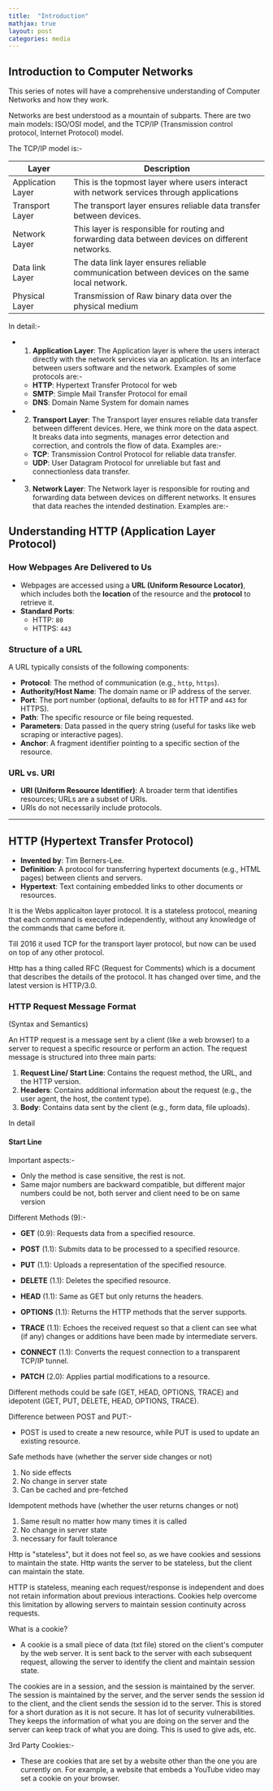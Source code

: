 ```yaml
---
title:  "Introduction"
mathjax: true
layout: post
categories: media
---
```


## Introduction to Computer Networks

This series of notes will have a comprehensive understanding of Computer Networks and how they work.

Networks are best understood as a mountain of subparts. There are two main models: ISO/OSI model, and the TCP/IP (Transmission control protocol, Internet Protocol) model.

The TCP/IP model is:-

| Layer | Description |
| --- | --- |
| Application Layer | This is the topmost layer where users interact with network services through applications |
| Transport Layer | The transport layer ensures reliable data transfer between devices. |
| Network Layer| This layer is responsible for routing and forwarding data between devices on different networks. |
| Data link Layer| The data link layer ensures reliable communication between devices on the same local network. |
| Physical Layer| Transmission of Raw binary data over the physical medium |

In detail:-

- 1. **Application Layer**: The Application layer is where the users interact directly with the network services via an application. Its an interface between users software and the network. Examples of some protocols are:-
  - **HTTP**: Hypertext Transfer Protocol for web
  - **SMTP**: Simple Mail Transfer Protocol for email
  - **DNS**: Domain Name System for domain names

- 2. **Transport Layer**: The Transport layer ensures reliable data transfer between different devices. Here, we think more on the data aspect. It breaks data into segments, manages error detection and correction, and controls the flow of data. Examples are:-
  - **TCP**: Transmission Control Protocol for reliable data transfer.
  - **UDP**: User Datagram Protocol for unreliable but fast and connectionless data transfer.

- 3. **Network Layer**: The Network layer is responsible for routing and forwarding data between devices on different networks. It ensures that data reaches the intended destination. Examples are:-

## Understanding HTTP (Application Layer Protocol)

### How Webpages Are Delivered to Us
- Webpages are accessed using a **URL (Uniform Resource Locator)**, which includes both the **location** of the resource and the **protocol** to retrieve it.
- **Standard Ports**:
  - HTTP: `80`
  - HTTPS: `443`

### Structure of a URL
A URL typically consists of the following components:
- **Protocol**: The method of communication (e.g., `http`, `https`).
- **Authority/Host Name**: The domain name or IP address of the server.
- **Port**: The port number (optional, defaults to `80` for HTTP and `443` for HTTPS).
- **Path**: The specific resource or file being requested.
- **Parameters**: Data passed in the query string (useful for tasks like web scraping or interactive pages).
- **Anchor**: A fragment identifier pointing to a specific section of the resource.


### URL vs. URI
- **URI (Uniform Resource Identifier)**: A broader term that identifies resources; URLs are a subset of URIs.
- URIs do not necessarily include protocols.

---

## HTTP (Hypertext Transfer Protocol)
- **Invented by**: Tim Berners-Lee.
- **Definition**: A protocol for transferring hypertext documents (e.g., HTML pages) between clients and servers.
- **Hypertext**: Text containing embedded links to other documents or resources.

It is the Webs applicaiton layer protocol. It is a stateless protocol, meaning that each command is executed independently, without any knowledge of the commands that came before it.

Till 2016 it used TCP for the transport layer protocol, but now can be used on top of any other protocol.

Http has a thing called RFC (Request for Comments) which is a document that describes the details of the protocol. It has changed over time, and the latest version is HTTP/3.0.

### HTTP Request Message Format
(Syntax and Semantics)

An HTTP request is a message sent by a client (like a web browser) to a server to request a specific resource or perform an action. The request message is structured into three main parts:

1. **Request Line/ Start Line**: Contains the request method, the URL, and the HTTP version.
2. **Headers**: Contains additional information about the request (e.g., the user agent, the host, the content type).
3. **Body**: Contains data sent by the client (e.g., form data, file uploads).

In detail
#### Start Line


Important aspects:-
- Only the method is case sensitive, the rest is not.
- Same major numbers are backward compatible, but different major numbers could be not, both server and client need to be on same version

Different Methods (9):-
- **GET** (0.9): Requests data from a specified resource.
- **POST** (1.1): Submits data to be processed to a specified resource.
- **PUT** (1.1): Uploads a representation of the specified resource.

- **DELETE** (1.1): Deletes the specified resource.
- **HEAD** (1.1): Same as GET but only returns the headers.
- **OPTIONS** (1.1): Returns the HTTP methods that the server supports.
- **TRACE** (1.1): Echoes the received request so that a client can see what (if any) changes or additions have been made by intermediate servers.
- **CONNECT** (1.1): Converts the request connection to a transparent TCP/IP tunnel.
- **PATCH** (2.0): Applies partial modifications to a resource.

Different methods could be safe (GET, HEAD, OPTIONS, TRACE) and idepotent (GET, PUT, DELETE, HEAD, OPTIONS, TRACE).

Difference between POST and PUT:-
- POST is used to create a new resource, while PUT is used to update an existing resource. 

Safe methods have (whether the server side changes or not)
1. No side effects
2. No change in server state
3. Can be cached and pre-fetched

Idempotent methods have (whether the user returns changes or not)
1. Same result no matter how many times it is called
2. No change in server state
3. necessary for fault tolerance


Http is "stateless", but it does not feel so, as we have cookies and sessions to maintain the state. Http wants the server to be stateless, but the client can maintain the state.

HTTP is stateless, meaning each request/response is independent and does not retain information about previous interactions. Cookies help overcome this limitation by allowing servers to maintain session continuity across requests.

What is a cookie?
- A cookie is a small piece of data (txt file) stored on the client's computer by the web server. It is sent back to the server with each subsequent request, allowing the server to identify the client and maintain session state.

The cookies are in a session, and the session is maintained by the server. The session is maintained by the server, and the server sends the session id to the client, and the client sends the session id to the server.
This is stored for a short duration as it is not secure. It has lot of security vulnerabilities.
They keeps the information of what you are doing on the server and the server can keep track of what you are doing. This is used to give ads, etc.

3rd Party Cookies:-
- These are cookies that are set by a website other than the one you are currently on. For example, a website that embeds a YouTube video may set a cookie on your browser.


